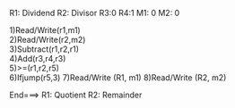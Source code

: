 R1: Dividend
R2: Divisor
R3:0
R4:1
M1: 0
M2: 0

1)Read/Write(r1,m1)   
2)Read/Write(r2,m2)      
3)Subtract(r1,r2,r1)             
4)Add(r3,r4,r3)             
5)>=(r1,r2,r5)             
6)Ifjump(r5,3)
7)Read/Write (R1, m1)
8)Read/Write (R2, m2)

End===> R1: Quotient R2: Remainder

